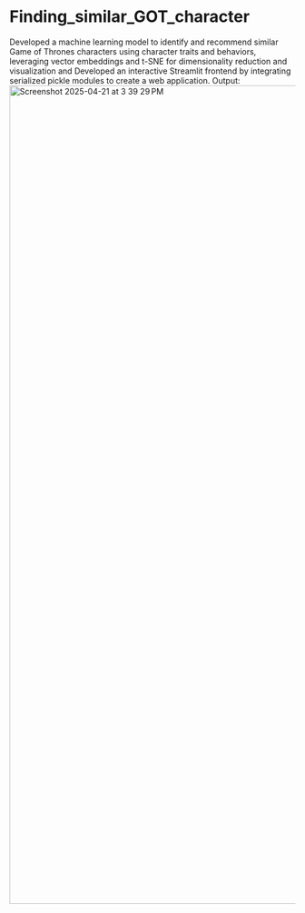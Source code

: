 # Finding_similar_GOT_character
Developed a machine learning model to identify and recommend similar Game of Thrones characters using character traits and behaviors, leveraging vector embeddings and t-SNE for dimensionality reduction and visualization and Developed an interactive Streamlit frontend by integrating serialized pickle modules to create a web application.
Output:
<img width="1440" alt="Screenshot 2025-04-21 at 3 39 29 PM" src="https://github.com/user-attachments/assets/c0cc2999-b9e6-4091-950d-54904af93bf7" />
